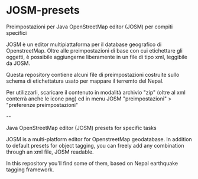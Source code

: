 # JOSM-presets
Preimpostazioni per Java OpenStreetMap editor (JOSM) per compiti specifici

JOSM è un editor multipiattaforma per il database geografico di OpenstreetMap. Oltre alle preimpostazioni di base con cui etichettare gli oggetti, è possibile aggiungerne liberamente in un file di tipo xml, leggibile da JOSM.

Questa repository contiene alcuni file di preimpostazioni costruite sullo schema di etichettatura usato per mappare il terremto del Nepal.

Per utilizzarli, scaricare il contenuto in modalità archivio "zip" (oltre al xml conterrà anche le icone png) ed in menu JOSM "preimpostazioni" > "preferenze preimpostazioni"

--

Java OpenStreetMap editor (JOSM) presets for specific tasks

JOSM is a multi-platform editor for OpenstreetMap geodatabase. In addition to default presets for object tagging, you can freely add any combination through an xml file, JOSM readable.

In this repository you'll find some of them, based on Nepal earthquake tagging framework.

